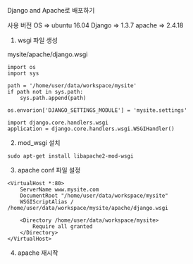 Django and Apache로 배포하기

사용 버전
OS => ubuntu 16.04
Django => 1.3.7
apache => 2.4.18


1. wsgi 파일 생성

mysite/apache/django.wsgi
```
import os
import sys

path = '/home/user/data/workspace/mysite'
if path not in sys.path:
    sys.path.append(path)

os.envorion['DJANGO_SETTINGS_MODULE'] = 'mysite.settings'

import django.core.handlers.wsgi
application = django.core.handlers.wsgi.WSGIHandler()
```

2. mod_wsgi 설치
```
sudo apt-get install libapache2-mod-wsgi
```
 
3. apache conf 파일 설정
```
<VirtualHost *:80>
    ServerName www.mysite.com
    DocumentRoot "/home/user/data/workspace/mysite"
    WSGIScriptAlias / /home/user/data/workspace/mysite/apache/django.wsgi

    <Directory /home/user/data/workspace/mysite>
        Require all granted
    </Directory>
</VirtualHost>
```

4. apache 재시작
